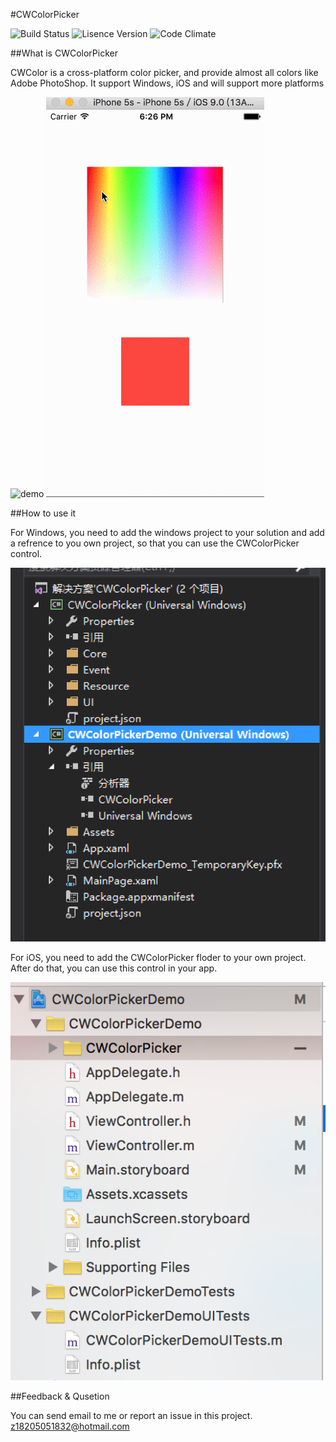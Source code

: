 #CWColorPicker

![Build Status](http://img.shields.io/travis/CocoaPods/CocoaPods/master.svg?style=flat)
![Lisence Version](https://img.shields.io/dub/l/vibe-d.svg)
![Code Climate](https://img.shields.io/jenkins/t/https/jenkins.qa.ubuntu.com/precise-desktop-amd64_default.svg?style=flat)

##What is CWColorPicker

CWColor is a cross-platform color picker, and provide almost all colors like Adobe PhotoShop. It support Windows, iOS and will support more platforms

![demo](https://github.com/ChangweiZhang/CWColorPicker/blob/master/demo.gif)
![iOSDemo](https://github.com/ChangweiZhang/CWColorPicker/blob/master/iOS.gif)

##How to use it

For Windows, you need to add the windows project to your solution and add a refrence to you own project, so that you can use the CWColorPicker control.

![Windows](https://github.com/ChangweiZhang/CWColorPicker/blob/master/source/Windows%2010/snapshot.png)

For iOS, you need to add the CWColorPicker floder to your own project. After do that, you can use this control in your app.

![iOS](https://github.com/ChangweiZhang/CWColorPicker/blob/master/source/iOS/snapshot.png)

##Feedback & Qusetion

You can send email to me or report an issue in this project.
<br/><a href="mailto:z18205051832@hotmail.com">z18205051832@hotmail.com</a>
